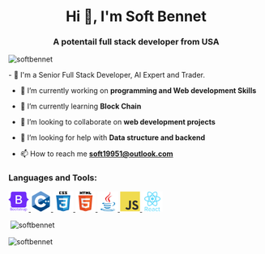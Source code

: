 <h1 align="center">Hi 👋, I'm Soft Bennet</h1>
<h3 align="center">A potentail full stack developer from USA</h3>

<p align="left"> <img src="https://komarev.com/ghpvc/?username=softbennet&label=Profile%20views&color=0e75b6&style=flat" alt="softbennet" /> </p>
- 🔭 I'm a Senior Full Stack Developer, AI Expert and Trader.

- 🔭 I’m currently working on **programming and Web development Skills**

- 🌱 I’m currently learning **Block Chain**

- 👯 I’m looking to collaborate on **web development projects**

- 🤝 I’m looking for help with **Data structure and backend**

- 📫 How to reach me **soft19951@outlook.com**


<h3 align="left">Languages and Tools:</h3>
<p align="left"> <a href="https://getbootstrap.com" target="_blank"> <img src="https://raw.githubusercontent.com/devicons/devicon/master/icons/bootstrap/bootstrap-plain-wordmark.svg" alt="bootstrap" width="40" height="40"/> </a> <a href="https://www.w3schools.com/cpp/" target="_blank"> <img src="https://raw.githubusercontent.com/devicons/devicon/master/icons/cplusplus/cplusplus-original.svg" alt="cplusplus" width="40" height="40"/> </a> <a href="https://www.w3schools.com/css/" target="_blank"> <img src="https://raw.githubusercontent.com/devicons/devicon/master/icons/css3/css3-original-wordmark.svg" alt="css3" width="40" height="40"/> </a> <a href="https://www.w3.org/html/" target="_blank"> <img src="https://raw.githubusercontent.com/devicons/devicon/master/icons/html5/html5-original-wordmark.svg" alt="html5" width="40" height="40"/> </a> <a href="https://www.java.com" target="_blank"> <img src="https://raw.githubusercontent.com/devicons/devicon/master/icons/java/java-original.svg" alt="java" width="40" height="40"/> </a> <a href="https://developer.mozilla.org/en-US/docs/Web/JavaScript" target="_blank"> <img src="https://raw.githubusercontent.com/devicons/devicon/master/icons/javascript/javascript-original.svg" alt="javascript" width="40" height="40"/> </a> <a href="https://reactjs.org/" target="_blank"> <img src="https://raw.githubusercontent.com/devicons/devicon/master/icons/react/react-original-wordmark.svg" alt="react" width="40" height="40"/> </a> </p>

<p>&nbsp;<img align="center" src="https://github-readme-stats.vercel.app/api?username=softbennet&show_icons=true&locale=en" alt="softbennet" /></p>

<p><img align="center" src="https://github-readme-streak-stats.herokuapp.com/?user=softbennet&" alt="softbennet" /></p>
